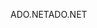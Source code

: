 <span data-ttu-id="3c632-101">ADO.NET</span><span class="sxs-lookup"><span data-stu-id="3c632-101">ADO.NET</span></span>